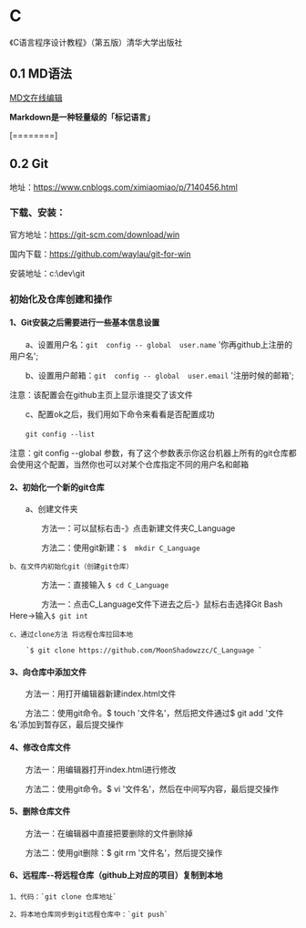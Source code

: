# C
《C语言程序设计教程》（第五版）清华大学出版社
## 0.1 MD语法
[MD文在线编辑](https://www.mdeditor.com/)

**Markdown是一种轻量级的「标记语言」**

[========]

## 0.2 Git
地址：https://www.cnblogs.com/ximiaomiao/p/7140456.html

### 下载、安装：
官方地址：https://git-scm.com/download/win 

国内下载：https://github.com/waylau/git-for-win

安装地址：c:\dev\git
### 初始化及仓库创建和操作
#### 1、Git安装之后需要进行一些基本信息设置
　　a、设置用户名：`git  config -- global  user.name`  '你再github上注册的用户名';

　　b、设置用户邮箱：`git  config -- global  user.email`  '注册时候的邮箱';

注意：该配置会在github主页上显示谁提交了该文件

 　　c、配置ok之后，我们用如下命令来看看是否配置成功

　　`git config --list`

注意：git  config --global 参数，有了这个参数表示你这台机器上所有的git仓库都会使用这个配置，当然你也可以对某个仓库指定不同的用户名和邮箱

#### 2、初始化一个新的git仓库

　　a、创建文件夹

　　　　方法一：可以鼠标右击-》点击新建文件夹C_Language

　　　　方法二：使用git新建：`$  mkdir C_Language`
    
    b、在文件内初始化git（创建git仓库）

　　　　方法一：直接输入 `$ cd C_Language`

　　　　方法一：点击C_Language文件下进去之后-》鼠标右击选择Git Bash Here->输入`$ git int`

    c、通过clone方法 将远程仓库拉回本地

        `$ git clone https://github.com/MoonShadowzzc/C_Language `
    
#### 3、向仓库中添加文件　　

　　方法一：用打开编辑器新建index.html文件

　　方法二：使用git命令。$  touch '文件名'，然后把文件通过$ git add '文件名'添加到暂存区，最后提交操作
  
#### 4、修改仓库文件

　　方法一：用编辑器打开index.html进行修改

　　方法二：使用git命令。$  vi  '文件名'，然后在中间写内容，最后提交操作

#### 5、删除仓库文件

　　方法一：在编辑器中直接把要删除的文件删除掉

　　方法二：使用git删除：$ git rm '文件名'，然后提交操作

#### 6、远程库--将远程仓库（github上对应的项目）复制到本地

    1、代码：`git clone 仓库地址`

    2、将本地仓库同步到git远程仓库中：`git push`
